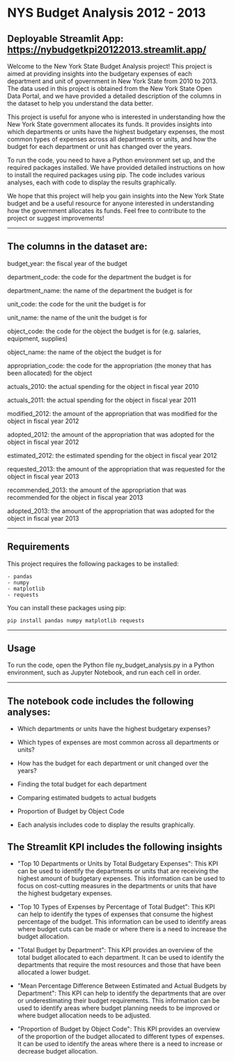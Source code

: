 # NYS Budget Analysis 2012 - 2013

Deployable Streamlit App: 
https://nybudgetkpi20122013.streamlit.app/
---

Welcome to the New York State Budget Analysis project! This project is aimed at providing insights into the budgetary expenses of each department and unit of government in New York State from 2010 to 2013. The data used in this project is obtained from the New York State Open Data Portal, and we have provided a detailed description of the columns in the dataset to help you understand the data better.

This project is useful for anyone who is interested in understanding how the New York State government allocates its funds. It provides insights into which departments or units have the highest budgetary expenses, the most common types of expenses across all departments or units, and how the budget for each department or unit has changed over the years.

To run the code, you need to have a Python environment set up, and the required packages installed. We have provided detailed instructions on how to install the required packages using pip. The code includes various analyses, each with code to display the results graphically.

We hope that this project will help you gain insights into the New York State budget and be a useful resource for anyone interested in understanding how the government allocates its funds. Feel free to contribute to the project or suggest improvements!

---

## The columns in the dataset are:

budget_year: the fiscal year of the budget

department_code: the code for the department the budget is for

department_name: the name of the department the budget is for

unit_code: the code for the unit the budget is for

unit_name: the name of the unit the budget is for

object_code: the code for the object the budget is for (e.g. salaries, equipment, supplies)

object_name: the name of the object the budget is for

appropriation_code: the code for the appropriation (the money that has been allocated) for the object

actuals_2010: the actual spending for the object in fiscal year 2010

actuals_2011: the actual spending for the object in fiscal year 2011

modified_2012: the amount of the appropriation that was modified for the object in fiscal year 2012

adopted_2012: the amount of the appropriation that was adopted for the object in fiscal year 2012

estimated_2012: the estimated spending for the object in fiscal year 2012

requested_2013: the amount of the appropriation that was requested for the object in fiscal year 2013

recommended_2013: the amount of the appropriation that was recommended for the object in fiscal year 2013

adopted_2013: the amount of the appropriation that was adopted for the object in fiscal year 2013

---

## Requirements
This project requires the following packages to be installed:

    - pandas
    - numpy
    - matplotlib
    - requests
    
You can install these packages using pip:


    pip install pandas numpy matplotlib requests

---

## Usage

To run the code, open the Python file ny_budget_analysis.py in a Python environment, such as Jupyter Notebook, and run each cell in order.

---

## The notebook code includes the following analyses:

- Which departments or units have the highest budgetary expenses?

- Which types of expenses are most common across all departments or units?

- How has the budget for each department or unit changed over the years?

- Finding the total budget for each department

- Comparing estimated budgets to actual budgets

- Proportion of Budget by Object Code

- Each analysis includes code to display the results graphically.

## The Streamlit KPI includes the following insights

- "Top 10 Departments or Units by Total Budgetary Expenses": This KPI can be used to identify the departments or units that are receiving the highest amount of budgetary expenses. This information can be used to focus on cost-cutting measures in the departments or units that have the highest budgetary expenses.

- "Top 10 Types of Expenses by Percentage of Total Budget": This KPI can help to identify the types of expenses that consume the highest percentage of the budget. This information can be used to identify areas where budget cuts can be made or where there is a need to increase the budget allocation.

- "Total Budget by Department": This KPI provides an overview of the total budget allocated to each department. It can be used to identify the departments that require the most resources and those that have been allocated a lower budget.

- "Mean Percentage Difference Between Estimated and Actual Budgets by Department": This KPI can help to identify the departments that are over or underestimating their budget requirements. This information can be used to identify areas where budget planning needs to be improved or where budget allocation needs to be adjusted.

- "Proportion of Budget by Object Code": This KPI provides an overview of the proportion of the budget allocated to different types of expenses. It can be used to identify the areas where there is a need to increase or decrease budget allocation.
